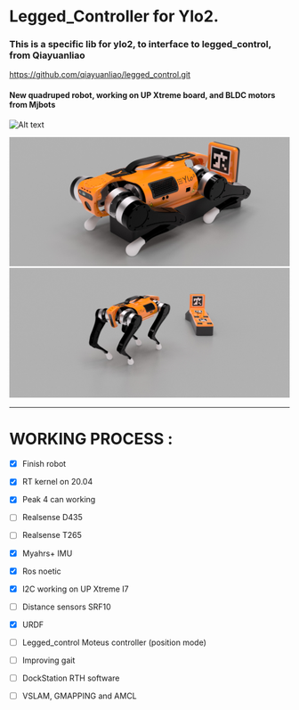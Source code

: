 # Legged_Controller for Ylo2.

### This is a specific lib for ylo2, to interface to legged_control, from Qiayuanliao

https://github.com/qiayuanliao/legged_control.git

#### New quadruped robot, working on UP Xtreme board, and BLDC motors from Mjbots

![Alt text](images/robot/rotation_real.gif?raw=true "Ylo-2 360 rotation on grass")

![Alt text](images/robot/dock2.jpg?raw=true "Ylo-2 on it dockstation")
![Alt text](images/robot/dock4.jpg?raw=true)

----

# WORKING PROCESS :

- [x] Finish robot

- [x] RT kernel on 20.04

- [x] Peak 4 can working

- [ ] Realsense D435

- [ ] Realsense T265

- [x] Myahrs+ IMU

- [x] Ros noetic

- [x] I2C working on UP Xtreme I7

- [ ] Distance sensors SRF10

- [x] URDF

- [ ] Legged_control Moteus controller (position mode)

- [ ] Improving gait

- [ ] DockStation RTH software

- [ ] VSLAM, GMAPPING and AMCL
